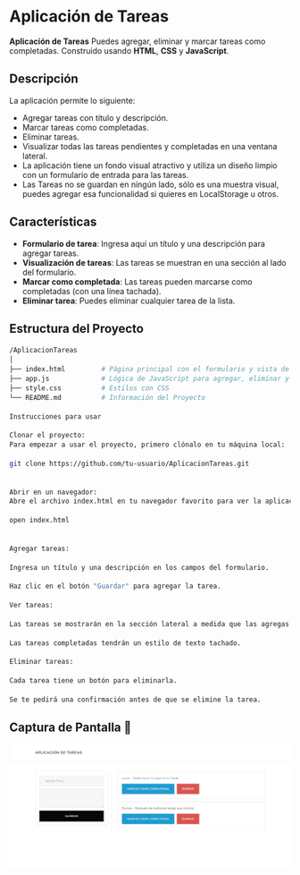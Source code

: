 # Aplicación de Tareas

**Aplicación de Tareas** Puedes agregar, eliminar y marcar tareas como completadas. Construido usando **HTML**, **CSS** y **JavaScript**.

## Descripción

La aplicación permite lo siguiente:
- Agregar tareas con título y descripción.
- Marcar tareas como completadas.
- Eliminar tareas.
- Visualizar todas las tareas pendientes y completadas en una ventana lateral.
- La aplicación tiene un fondo visual atractivo y utiliza un diseño limpio con un formulario de entrada para las tareas.
- Las Tareas no se guardan en ningún lado, sólo es una muestra visual, puedes agregar esa funcionalidad si quieres en LocalStorage u otros.

## Características
- **Formulario de tarea**: Ingresa aquí un título y una descripción para agregar tareas.
- **Visualización de tareas**: Las tareas se muestran en una sección al lado del formulario.
- **Marcar como completada**: Las tareas pueden marcarse como completadas (con una línea tachada).
- **Eliminar tarea**: Puedes eliminar cualquier tarea de la lista.

## Estructura del Proyecto

```Bash
/AplicacionTareas
│
├── index.html         # Página principal con el formulario y vista de tareas
├── app.js             # Lógica de JavaScript para agregar, eliminar y mostrar tareas
├── style.css          # Estilos con CSS
└── README.md          # Información del Proyecto

Instrucciones para usar

Clonar el proyecto:
Para empezar a usar el proyecto, primero clónalo en tu máquina local:

git clone https://github.com/tu-usuario/AplicacionTareas.git


Abrir en un navegador:
Abre el archivo index.html en tu navegador favorito para ver la aplicación en acción.

open index.html


Agregar tareas:

Ingresa un título y una descripción en los campos del formulario.

Haz clic en el botón "Guardar" para agregar la tarea.

Ver tareas:

Las tareas se mostrarán en la sección lateral a medida que las agregas.

Las tareas completadas tendrán un estilo de texto tachado.

Eliminar tareas:

Cada tarea tiene un botón para eliminarla.

Se te pedirá una confirmación antes de que se elimine la tarea.

```

## Captura de Pantalla 📑

![Captura de pantalla](https://github.com/Juan-Manuel-JMP/JavaScript-Creador_de_Tareas/blob/main/Captura%20de%20pantalla.png?raw=true)

